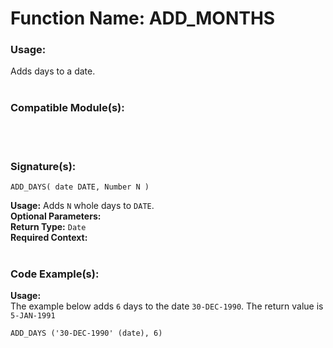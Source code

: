 # Function Name: ADD_MONTHS 

### Usage: 
Adds days to a date.
<br><br>

### Compatible Module(s):

<br><br>

### Signature(s):

```
ADD_DAYS( date DATE, Number N )
```
**Usage:** Adds `N` whole days to `DATE`.<br>
**Optional Parameters:**<br>
**Return Type:** `Date`<br>
**Required Context:**<br>
<br>

### Code Example(s):
**Usage:**<br>
The example below adds `6` days to the date `30-DEC-1990`. The return value is `5-JAN-1991`

```
ADD_DAYS ('30-DEC-1990' (date), 6)
```